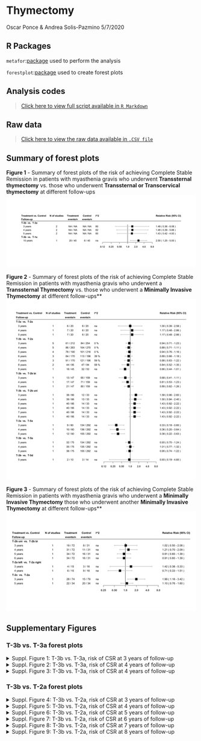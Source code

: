 Thymectomy
================
Oscar Ponce & Andrea Solis-Pazmino
5/7/2020

## R Packages

`metafor`:[package](http://www.metafor-project.org/doku.php) used to
perform the analysis

`forestplot`:[package](https://cran.r-project.org/web/packages/forestplot/forestplot.pdf)
used to create forest plots

## Analysis codes

> [Click here to view full script available in `R
> Markdown`](https://github.com/ponceoscarj/Thymectomy/blob/master/Thymectomy_results.Rmd)

## Raw data

> [Click here to view the raw data available in `.CSV
> file`](https://github.com/ponceoscarj/Thymectomy/blob/master/Thymectomy_results.Rmd)

## Summary of forest plots

**Figure 1** - Summary of forest plots of the risk of achieving Complete
Stable Remission in patients with myasthenia gravis who underwent
**Transsternal thymectomy** vs. those who underwent **Transsternal or
Transcervical thymectomy** at different follow-ups
![](Thymectomy_results_files/figure-gfm/unnamed-chunk-1-1.svg)<!-- -->

**Figure 2** - Summary of forest plots of the risk of achieving Complete
Stable Remission in patients with myasthenia gravis who underwent a
**Transsternal Thymectomy** vs. those who underwent a **Minimally
Invasive Thymectomy** at different follow-ups\*\*
![](Thymectomy_results_files/figure-gfm/unnamed-chunk-2-1.svg)<!-- -->

**Figure 3** - Summary of forest plots of the risk of achieving Complete
Stable Remission in patients with myasthenia gravis who underwent a
**Minimally Invasive Thymectomy** those who underwent another
**Minimally Invasive Thymectomy** at different follow-ups\*\*
![](Thymectomy_results_files/figure-gfm/unnamed-chunk-3-1.svg)<!-- -->

## Supplementary Figures

### T-3b vs. T-3a forest plots

<details>

<summary> Suppl. Figure 1: T-3b vs. T-3a, risk of CSR at 3 years of
follow-up </summary>

<p>

![](Thymectomy_results_files/figure-gfm/forestplotma40-1.svg)<!-- -->

</p>

</details>

<details>

<summary> Suppl. Figure 2: T-3b vs. T-3a, risk of CSR at 4 years of
follow-up </summary>

<p>

![](Thymectomy_results_files/figure-gfm/forestplotma41-1.svg)<!-- -->

</p>

</details>

<details>

<summary> Suppl. Figure 3: T-3b vs. T-3a, risk of CSR at 4 years of
follow-up </summary>

<p>

![](Thymectomy_results_files/figure-gfm/forestplotma42-1.svg)<!-- -->

</p>

</details>

### T-3b vs. T-2a forest plots

<details>

<summary> Suppl. Figure 4: T-3b vs. T-2a, risk of CSR at 3 years of
follow-up </summary>

<p>

![](Thymectomy_results_files/figure-gfm/forestplotma43-1.svg)<!-- -->

</p>

</details>

<details>

<summary> Suppl. Figure 5: T-3b vs. T-2a, risk of CSR at 4 years of
follow-up </summary>

<p>

![](Thymectomy_results_files/figure-gfm/forestplotma44-1.svg)<!-- -->

</p>

</details>

<details>

<summary> Suppl. Figure 6: T-3b vs. T-2a, risk of CSR at 5 years of
follow-up </summary>

<p>

![](Thymectomy_results_files/figure-gfm/forestplotma45-1.svg)<!-- -->

</p>

</details>

<details>

<summary> Suppl. Figure 7: T-3b vs. T-2a, risk of CSR at 6 years of
follow-up </summary>

<p>

![](Thymectomy_results_files/figure-gfm/forestplotma46-1.svg)<!-- -->

</p>

</details>

<details>

<summary> Suppl. Figure 8: T-3b vs. T-2a, risk of CSR at 7 years of
follow-up </summary>

<p>

![](Thymectomy_results_files/figure-gfm/forestplotma47-1.svg)<!-- -->

</p>

</details>

<details>

<summary> Suppl. Figure 9: T-3b vs. T-2a, risk of CSR at 8 years of
follow-up </summary>

<p>

![](Thymectomy_results_files/figure-gfm/forestplotma48-1.svg)<!-- -->

</p>

</details>
